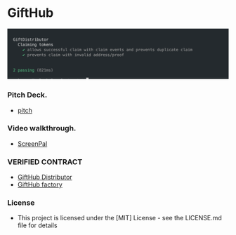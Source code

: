 # GiftHub


![Hub contract Test](./Contract/image/Gifthub.png)

### Pitch Deck.
- [pitch]()

### Video walkthrough.
- [ScreenPal]()

### VERIFIED CONTRACT
- [GiftHub Distributor](https://sepolia.scrollscan.dev/address/0xf8b9EEf08768Ec9713730dFc8067F4D027D3f2bE)
- [GiftHub factory](https://sepolia.scrollscan.dev/address/0x92426b92c6573d13F9E6Bbf67605dc671734630B)

### License
- This project is licensed under the [MIT] License - see the LICENSE.md file for details

